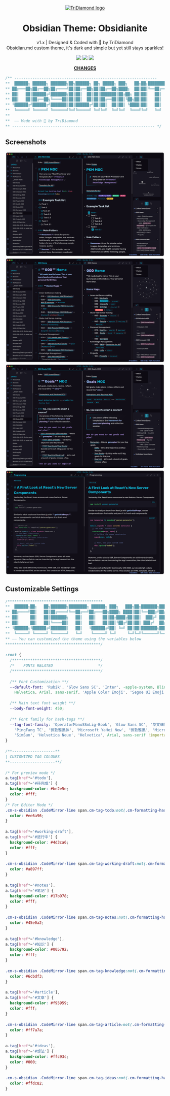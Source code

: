 <p align="center"><a href="https://tridiamond.tech" target="_blank" rel="noopener noreferrer"><img width="100" src="https://img-blog.csdnimg.cn/20200930013332450.png" alt="TriDiamond logo"></a></p>

<h1 align="center">Obsidian Theme: Obsidianite</h1>

<div align="center">

v1.x | Designed & Coded with 💎 by TriDiamond <br>
Obsidian.md custom theme, it's dark and simple but yet still stays sparkles!

  <p align="center">
    <img src="https://img.shields.io/github/v/release/TriDiamond/Obsidian-Obsidianite">
    <img src="https://img.shields.io/github/release-date/TriDiamond/Obsidian-Obsidianite">
    <img src="https://img.shields.io/github/license/TriDiamond/Obsidian-Obsidianite">
  </p>

**[CHANGES](https://github.com/TriDiamond/Obsidian-Obsidianite/blob/main/CHANGELOG.md)**

</div>

```css
/** ---------------------------------------------------------------
**  ██████╗ ██████╗ ███████╗██╗██████╗ ██╗ █████╗ ███╗   ██╗██╗████████╗███████╗
** ██╔═══██╗██╔══██╗██╔════╝██║██╔══██╗██║██╔══██╗████╗  ██║██║╚══██╔══╝██╔════╝
** ██║   ██║██████╔╝███████╗██║██║  ██║██║███████║██╔██╗ ██║██║   ██║   █████╗
** ██║   ██║██╔══██╗╚════██║██║██║  ██║██║██╔══██║██║╚██╗██║██║   ██║   ██╔══╝
** ╚██████╔╝██████╔╝███████║██║██████╔╝██║██║  ██║██║ ╚████║██║   ██║   ███████╗
**  ╚═════╝ ╚═════╝ ╚══════╝╚═╝╚═════╝ ╚═╝╚═╝  ╚═╝╚═╝  ╚═══╝╚═╝   ╚═╝   ╚══════╝
**
**  —— Made with 💎 by TriDiamond
** --------------------------------------------------------------- */
```

## Screenshots

<img src="./images/demo1.png">
<img src="./images/demo2.png">
<img src="./images/demo3.png">
<img src="./images/demo4.png">

## Customizable Settings

```css
/******************************************
**  ██████╗██╗   ██╗███████╗████████╗ ██████╗ ███╗   ███╗██╗███████╗███████╗
** ██╔════╝██║   ██║██╔════╝╚══██╔══╝██╔═══██╗████╗ ████║██║╚══███╔╝██╔════╝
** ██║     ██║   ██║███████╗   ██║   ██║   ██║██╔████╔██║██║  ███╔╝ █████╗
** ██║     ██║   ██║╚════██║   ██║   ██║   ██║██║╚██╔╝██║██║ ███╔╝  ██╔══╝
** ╚██████╗╚██████╔╝███████║   ██║   ╚██████╔╝██║ ╚═╝ ██║██║███████╗███████╗
**  ╚═════╝ ╚═════╝ ╚══════╝   ╚═╝    ╚═════╝ ╚═╝     ╚═╝╚═╝╚══════╝╚══════╝
** —— You can customized the theme using the variables below
******************************************/

:root {
  /***************************************/
  /*    FONTS RELATED                    */
  /***************************************/

  /** Font Customization **/
  --default-font: 'Rubik', 'Glow Sans SC', 'Inter', -apple-system, BlinkMacSystemFont, 'Segoe UI', Roboto,
    Helvetica, Arial, sans-serif, 'Apple Color Emoji', 'Segoe UI Emoji', sans-serif;

  /** Main text font weight **/
  --body-font-weight: 450;

  /** Font family for hash-tags **/
  --tag-font-family: 'OperatorMonoSSmLig-Book', 'Glow Sans SC', '华文细黑', 'STXihei',
    'PingFang TC', '微软雅黑体', 'Microsoft YaHei New', '微软雅黑', 'Microsoft Yahei', '宋体',
    'SimSun', 'Helvetica Neue', 'Helvetica', Arial, sans-serif !important;
}

/**-------------------**
| CUSTOMIZED TAG COLOURS
**--------------------**/

/* For preview mode */
a.tag[href*='#todo'],
a.tag[href*='#待完成'] {
  background-color: #be2e5e;
  color: #fff;
}
/* For Editor Mode */
.cm-s-obsidian .CodeMirror-line span.cm-tag-todo:not(.cm-formatting-hashtag) {
  color: #ee6a96;
}

a.tag[href*='#working-draft'],
a.tag[href*='#进行中'] {
  background-color: #4d3ca6;
  color: #fff;
}

.cm-s-obsidian .CodeMirror-line span.cm-tag-working-draft:not(.cm-formatting-hashtag) {
  color: #a897ff;
}

a.tag[href*='#notes'],
a.tag[href*='#笔记'] {
  background-color: #17b978;
  color: #fff;
}

.cm-s-obsidian .CodeMirror-line span.cm-tag-notes:not(.cm-formatting-hashtag) {
  color: #45e0a2;
}

a.tag[href*='#knowledge'],
a.tag[href*='#知识'] {
  background-color: #005792;
  color: #fff;
}

.cm-s-obsidian .CodeMirror-line span.cm-tag-knowledge:not(.cm-formatting-hashtag) {
  color: #6cbdf3;
}

a.tag[href*='#article'],
a.tag[href*='#文章'] {
  background-color: #f95959;
  color: #fff;
}

.cm-s-obsidian .CodeMirror-line span.cm-tag-article:not(.cm-formatting-hashtag) {
  color: #ff7a7a;
}

a.tag[href*='#ideas'],
a.tag[href*='#想法'] {
  background-color: #ffc93c;
  color: #000;
}

.cm-s-obsidian .CodeMirror-line span.cm-tag-ideas:not(.cm-formatting-hashtag) {
  color: #ffdc82;
}
```
